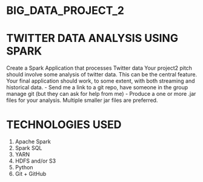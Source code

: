 # BIG_DATA_PROJECT_2

# TWITTER DATA ANALYSIS USING SPARK
 Create a Spark Application that processes Twitter data Your project2 pitch should involve some analysis of twitter data. This can be the central feature. Your final application 
 should work, to some extent, with both streaming and historical data. - Send me a link to a git repo, have someone in the group manage git (but they can ask for help from me) -
 Produce a one or more .jar files for your analysis. Multiple smaller jar files are preferred.


# TECHNOLOGIES USED

1. Apache Spark
2. Spark SQL
3. YARN
4. HDFS and/or S3
5. Python
6. Git + GitHub
